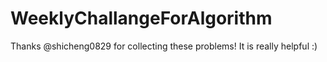 # WeeklyChallangeForAlgorithm
Thanks @shicheng0829 for collecting these problems! It is really helpful :)

